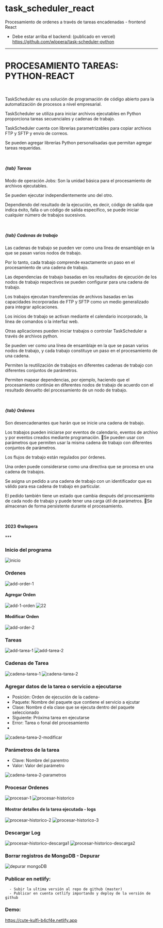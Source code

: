 # task_scheduler_react
Procesamiento de ordenes a través de tareas encadenadas - frontend React

- Debe estar arriba el backend: (publicado en vercel)
  https://github.com/wlopera/task-scheduler-python
***
<div>
      <h1>PROCESAMIENTO TAREAS: PYTHON-REACT</h1>
      <br />
      <p>
        TaskScheduler es una solución de programación de código abierto para
        la automatización de procesos a nivel empresarial.
      </p>
      <p>
        TaskScheduler se utiliza para iniciar archivos ejecutables en Python
        proporciona tareas secuenciales y cadenas de trabajo.
      </p>
      <p>
        TaskScheduler cuenta con librerias parametrizables para copiar archivos
        FTP y SFTP y envio de correos.
      </p>
      <p>
        Se pueden agregar librerías Python personalisadas que permitan agregar
        tareas requeridas.
      </p>
      <br />
      <h5 style={{ backgroundColor: "#76ed6b" }}>{tab} Tareas</h5>
      <p>
        Modo de operación Jobs: Son la unidad básica para el procesamiento de
        archivos ejecutables.
      </p>
      <p>Se pueden ejecutar independientemente uno del otro.</p>
      <p>
        Dependiendo del resultado de la ejecución, es decir, código de salida
        que indica éxito, falla o un código de salida específico, se puede
        iniciar cualquier número de trabajos sucesivos.
      </p>
      <br />
      <h5 style={{ backgroundColor: "#76ed6b" }}>{tab} Cadenas de trabajo</h5>
      <p>
        Las cadenas de trabajo se pueden ver como una línea de ensamblaje en la
        que se pasan varios nodos de trabajo.
      </p>
      <p>
        Por lo tanto, cada trabajo comprende exactamente un paso en el
        procesamiento de una cadena de trabajo.
      </p>
      <p>
        Las dependencias de trabajo basadas en los resultados de ejecución de
        los nodos de trabajo respectivos se pueden configurar para una cadena de
        trabajo.
      </p>
      <p>
        Los trabajos ejecutan transferencias de archivos basadas en las
        capacidades incorporadas de FTP y SFTP como un medio generalizado para
        integrar aplicaciones.
      </p>
      <p>
        Los inicios de trabajo se activan mediante el calendario incorporado, la
        línea de comandos o la interfaz web.
      </p>
      <p>
        Otras aplicaciones pueden iniciar trabajos o controlar TaskScheduler a
        través de archivos python.
      </p>
      <p>
        Se pueden ver como una línea de ensamblaje en la que se pasan varios
        nodos de trabajo, y cada trabajo constituye un paso en el procesamiento
        de una cadena.
      </p>
      <p>
        Permiten la reutilización de trabajos en diferentes cadenas de trabajo
        con diferentes conjuntos de parámetros.
      </p>
      <p>
        Permiten mapear dependencias, por ejemplo, haciendo que el procesamiento
        continúe en diferentes nodos de trabajo de acuerdo con el resultado
        devuelto del procesamiento de un nodo de trabajo.
      </p>
      <br />
      <h5 style={{ backgroundColor: "#76ed6b" }}>{tab} Ordenes</h5>
      <p>Son desencadenantes que harán que se inicie una cadena de trabajo.</p>
      <p>
        Los trabajos pueden iniciarse por eventos de calendario, eventos de
        archivo y por eventos creados mediante programación. Se pueden usar con
        parámetros que permiten usar la misma cadena de trabajo con diferentes
        conjuntos de parámetros.
      </p>
      <p>Los flujos de trabajo están regulados por órdenes.</p>
      <p>
        Una orden puede considerarse como una directiva que se procesa en una
        cadena de trabajos.
      </p>
      <p>
        Se asigna un pedido a una cadena de trabajo con un identificador que es
        válido para esa cadena de trabajo en particular.
      </p>
      <p>
        El pedido también tiene un estado que cambia después del procesamiento
        de cada nodo de trabajo y puede tener una carga útil de parámetros. Se
        almacenan de forma persistente durante el procesamiento.
      </p>
      <br />
      <h4>2023 ©wlopera</h4>
    </div>
***


### Inicio del programa
![inicio](https://github.com/wlopera/task_scheduler_react/assets/7141537/45801198-b556-424f-956f-e155beca8d62)

### Ordenes
![add-order-1](https://github.com/wlopera/task_scheduler_react/assets/7141537/9948e913-58ed-4cdd-86b7-72030a21392c)

#### Agregar Orden
![add-1-orden](https://github.com/wlopera/task_scheduler_react/assets/7141537/eedd7cd7-094c-4e25-9ca3-a8685d072bb7)
![22](https://github.com/wlopera/task_scheduler_react/assets/7141537/8683e9fa-9678-42db-94ca-4e702024fb08)

#### Modificar Orden
![add-order-2](https://github.com/wlopera/task_scheduler_react/assets/7141537/80dc982a-77d7-4730-b829-c6dfb5e7be8f)

### Tareas
![add-tarea-1](https://github.com/wlopera/task_scheduler_react/assets/7141537/6181c84d-b098-4776-8de5-624503d11701)
![add-tarea-2](https://github.com/wlopera/task_scheduler_react/assets/7141537/4f3ce3e0-8031-4034-9e91-0216478e572c)

### Cadenas de Tarea
![cadena-tarea-1](https://github.com/wlopera/task_scheduler_react/assets/7141537/6b2529f5-2ee0-4efe-a93e-b578ecf29f7e)
![cadena-tarea-2](https://github.com/wlopera/task_scheduler_react/assets/7141537/20518171-84b6-4473-8a62-0e415c1bdf98)

### Agregar datos de la tarea o servicio a ejecutarse
 - Posición: Orden de ejecución de la cadena-
 - Paquete: Nombre del paquete que contiene el servicio a ejcutar
 - Clase: Nombre d ela clase que se ejecuta dentro del paquete seleccionado
 - Siguiente: Próxima tarea en ejecutarse
 - Error: Tarea o fonal del procesamiento
 - 
![cadena-tarea-2-modificar](https://github.com/wlopera/task_scheduler_react/assets/7141537/d2648da5-3747-49ff-8003-160a3423243b)

### Parámetros de la tarea
 - Clave: Nombre del paremtro
 - Valor: Valor del parámetro
   
![cadena-tarea-2-parametros](https://github.com/wlopera/task_scheduler_react/assets/7141537/f9b2aec6-9cab-4d4e-9798-d241bdf3f3f2)

### Procesar Ordenes
![procesar-1](https://github.com/wlopera/task_scheduler_react/assets/7141537/6bc6c5ea-ee69-45e3-8429-d2156cb44220)
![procesar-historico](https://github.com/wlopera/task_scheduler_react/assets/7141537/1f8507e4-e8ae-4d0f-ba79-e46c14a9340b)

#### Mostrar detalles de la tarea ejecutada - logs 
![procesar-historico-2](https://github.com/wlopera/task_scheduler_react/assets/7141537/c6048ddb-3c31-4c53-a447-07da2ab3d38f)
![procesar-historico-3](https://github.com/wlopera/task_scheduler_react/assets/7141537/928d4063-3067-4625-986a-71db57ef9524)

### Descargar Log
![procesar-historico-descarga1](https://github.com/wlopera/task_scheduler_react/assets/7141537/45497090-655d-4b71-badf-d1f56a98c65e)
![procesar-historico-descarga2](https://github.com/wlopera/task_scheduler_react/assets/7141537/dad15667-b2d3-4528-8e05-2cd7b9102793)

### Borrar registros de MongoDB - Depurar
![depurar mongoDB](https://github.com/wlopera/task_scheduler_react/assets/7141537/d38ac18b-ce18-4374-8c6c-8a47f903363c)

### Publicar en netlify:
      - Subir la ultima versión al repo de github (master)
      - Publicar en cuenta cetlify importando y deploy de la versión de github

### Demo:
https://cute-kulfi-b4cf4e.netlify.app

